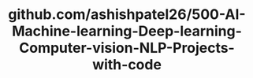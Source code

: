 ---
layout: post
title: github.com/ashishpatel26/500-AI-Machine-learning-Deep-learning-Computer-vision-NLP-Projects-with-code
categories: link
tags: [انگلیسی, گیت‌هاب, برنامه‌نویسی]
---